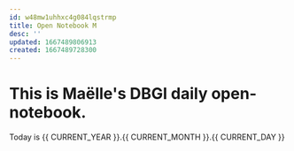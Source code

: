 ```yaml
---
id: w48mw1uhhxc4g084lqstrmp
title: Open Notebook M
desc: ''
updated: 1667489806913
created: 1667489728300
---
```


# This is Maëlle's DBGI daily open-notebook.

Today is {{ CURRENT_YEAR }}.{{ CURRENT_MONTH }}.{{ CURRENT_DAY }}


